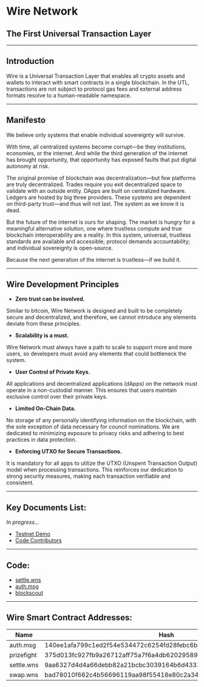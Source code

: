 # Wire Network
## The First Universal Transaction Layer 

---

## Introduction

Wire is a Universal Transaction Layer that enables all crypto assets and wallets to interact with smart contracts in a single blockchain. In the UTL, transactions are not subject to protocol gas fees and external address formats resolve to a human-readable namespace.

---

## Manifesto

We believe only systems that enable individual sovereignty will survive.

With time, all centralized systems become corrupt—be they institutions, economies, or the internet. And while the third generation of the internet has brought opportunity, that opportunity has exposed faults that put digital autonomy at risk.

The original promise of blockchain was decentralization—but few platforms are truly decentralized. Trades require you exit decentralized space to validate with an outside entity. DApps are built on centralized hardware. Ledgers are hosted by big three providers. These systems are dependent on third-party trust—and thus will not last. The system as we know it is dead.

But the future of the internet is ours for shaping. The market is hungry for a meaningful alternative solution, one where trustless compute and true blockchain interoperability are a reality. In this system, universal, trustless standards are available and accessible; protocol demands accountability; and individual sovereignty is open-source.

Because the next generation of the internet is trustless—if we build it.



---

## Wire Development Principles

- **Zero trust can be involved.**

Similar to bitcoin, Wire Network is designed and built to be completely secure and decentralized, and therefore, we cannot introduce any elements deviate from these principles.

* **Scalability is a must.**

Wire Network must always have a path to scale to support more and more users, so developers must avoid any elements that could bottleneck the system.

* **User Control of Private Keys.**

All applications and decentralized applications (dApps) on the network must operate in a non-custodial manner. This ensures that users maintain exclusive control over their private keys.

* **Limited On-Chain Data.**

No storage of any personally identifying information on the blockchain, with the sole exception of data necessary for council nominations. We are dedicated to minimizing exposure to privacy risks and adhering to best practices in data protection.

* **Enforcing UTXO for Secure Transactions.**

It is mandatory for all apps to utilize the UTXO (Unspent Transaction Output) model when processing transactions. This reinforces our dedication to strong security measures, making each transaction verifiable and consistent.

---

## Key Documents List:

*In progress...*

* [Testnet Demo](https://wns.wire.foundation)
* [Code Contributors](/tree/main/Contributions/)


---

## Code:

* [settle.wns](https://github.com/Wire-Network/settle.wns)
* [auth.msg](https://github.com/Wire-Network/auth.msg)
* [blockscout](https://github.com/Wire-Network/Blockscout)


---

## Wire Smart Contract Addresses:

| Name       | Hash                                                         |
| ---------- | ------------------------------------------------------------ |
| auth.msg   | 140ee1afa799c1ed2f54e534472c6254fd28febc6b3576ef18e1d3310104b97f |
| prizefight | 375d013fc927fb9a26712aff75a7f6a4db620295898f67a92ad0f08149804158 |
| settle.wns | 9aa6327d4d4a66debb82a21bcbc3039164b6d4333859343ee2a23ca169d98c19 |
| swap.wns   | bad78010f662c4b56696119aa98f55418e80c2a34aa498ead1c3c5cd25d5c0f1 |